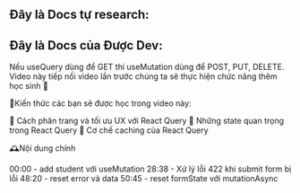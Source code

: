 ## Đây là Docs tự research:

## Đây là Docs của Được Dev:

Nếu useQuery dùng để GET thì useMutation dùng để POST, PUT, DELETE. Video này tiếp nối video lần trước chúng ta sẽ thực hiện chức năng thêm học sinh 🎉

💓Kiến thức các bạn sẽ được học trong video này:

🎉 Cách phân trang và tối ưu UX với React Query
🎉 Những state quan trọng trong React Query
🎉 Cơ chế caching của React Query

🕰️Nội dung chính

00:00 - add student với useMutation
28:38 - Xử lý lỗi 422 khi submit form bị lỗi
48:20 - reset error và data
50:45 - reset formState với mutationAsync
